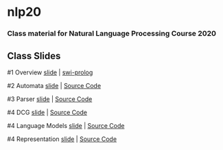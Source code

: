 # nlp20

### Class material for Natural Language Processing Course 2020

## Class Slides
#1 Overview [slide](https://info-ruc.github.io/nlp20/overview.pdf) 
| [swi-prolog](https://www.swi-prolog.org/)

#2 Automata [slide](https://info-ruc.github.io/nlp20/automata.pdf) 
| [Source Code](https://info-ruc.github.io/nlp20/auto.pl)

#3 Parser [slide](https://info-ruc.github.io/nlp20/parser.pdf) 
| [Source Code](https://info-ruc.github.io/nlp20/parser.pl)

#4 DCG [slide](https://info-ruc.github.io/nlp20/dcg.pdf) 
| [Source Code](https://info-ruc.github.io/nlp20/dcg.zip)

#4 Language Models [slide](https://info-ruc.github.io/nlp20/lanmod.pdf) 
| [Source Code](https://info-ruc.github.io/nlp20/spacy-intro.ipynb)

#4 Representation [slide](https://info-ruc.github.io/nlp20/representation.pdf) 
| [Source Code](https://info-ruc.github.io/nlp20/gensim-intro.ipynb)